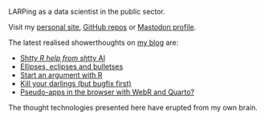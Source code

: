 LARPing as a data scientist in the public sector.

Visit my [personal site](https://www.matt-dray.com/), [GitHub repos](https://github.com/matt-dray?tab=repositories) or [Mastodon profile](https://fosstodon.org/@mattdray).

The latest realised showerthoughts on [my blog](https://www.rostrum.blog/) are:

<!-- BLOG-POST-LIST:START -->
- [Sh*tty R help from sh*tty AI](https://www.rostrum.blog/posts/2024-03-15-ai-garbage/index.html)
- [Ellipses, eclipses and bulletses](https://www.rostrum.blog/posts/2024-03-12-eclipse/index.html)
- [Start an argument with R](https://www.rostrum.blog/posts/2024-02-03-base-args/index.html)
- [Kill your darlings &lpar;but bugfix first&rpar;](https://www.rostrum.blog/posts/2024-01-27-a11ytables-0.3/index.html)
- [Pseudo-apps in the browser with WebR and Quarto?](https://www.rostrum.blog/posts/2024-01-20-webr-remote/index.html)
<!-- BLOG-POST-LIST:END -->

The thought technologies presented here have erupted from my own brain.
